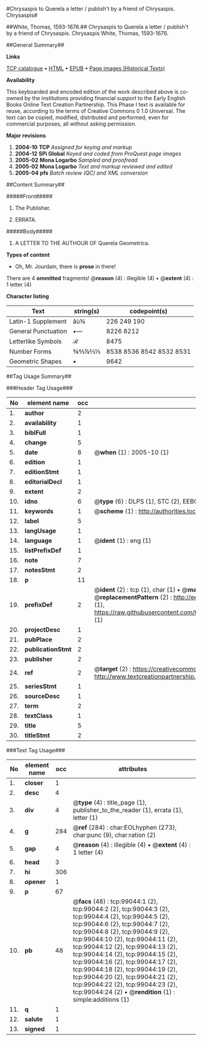 #Chrysaspis to Querela a letter / publish't by a friend of Chrysaspis. Chrysaspis#

##White, Thomas, 1593-1676.##
Chrysaspis to Querela a letter / publish't by a friend of Chrysaspis.
Chrysaspis
White, Thomas, 1593-1676.

##General Summary##

**Links**

[TCP catalogue](http://www.ota.ox.ac.uk/tcp/)  • 
[HTML](http://tei.it.ox.ac.uk/tcp/Texts-HTML/free/A65/A65776.html)  • 
[EPUB](http://tei.it.ox.ac.uk/tcp/Texts-EPUB/free/A65/A65776.epub) • 
[Page images (Historical Texts)](https://data.historicaltexts.jisc.ac.uk/view?pubId=eebo-13324129e&pageId=eebo-13324129e-99044-1)

**Availability**

This keyboarded and encoded edition of the
	       work described above is co-owned by the institutions
	       providing financial support to the Early English Books
	       Online Text Creation Partnership. This Phase I text is
	       available for reuse, according to the terms of Creative
	       Commons 0 1.0 Universal. The text can be copied,
	       modified, distributed and performed, even for
	       commercial purposes, all without asking permission.

**Major revisions**

1. __2004-10__ __TCP__ *Assigned for keying and markup*
1. __2004-12__ __SPi Global__ *Keyed and coded from ProQuest page images*
1. __2005-02__ __Mona Logarbo__ *Sampled and proofread*
1. __2005-02__ __Mona Logarbo__ *Text and markup reviewed and edited*
1. __2005-04__ __pfs__ *Batch review (QC) and XML conversion*

##Content Summary##

#####Front#####

1. The Publisher.

1. ERRATA.

#####Body#####

1. A LETTER TO THE AUTHOUR OF Querela Geometrica.

**Types of content**

  * Oh, Mr. Jourdain, there is **prose** in there!

There are 4 **ommitted** fragments! 
 @__reason__ (4) : illegible (4)  •  @__extent__ (4) : 1 letter (4)

**Character listing**


|Text|string(s)|codepoint(s)|
|---|---|---|
|Latin-1 Supplement|âù¾|226 249 190|
|General Punctuation|•—|8226 8212|
|Letterlike Symbols|ℛ|8475|
|Number Forms|⅚⅘⅞⅔⅓|8538 8536 8542 8532 8531|
|Geometric Shapes|▪|9642|

##Tag Usage Summary##

###Header Tag Usage###

|No|element name|occ|attributes|
|---|---|---|---|
|1.|__author__|2||
|2.|__availability__|1||
|3.|__biblFull__|1||
|4.|__change__|5||
|5.|__date__|8| @__when__ (1) : 2005-10 (1)|
|6.|__edition__|1||
|7.|__editionStmt__|1||
|8.|__editorialDecl__|1||
|9.|__extent__|2||
|10.|__idno__|6| @__type__ (6) : DLPS (1), STC (2), EEBO-CITATION (1), OCLC (1), VID (1)|
|11.|__keywords__|1| @__scheme__ (1) : http://authorities.loc.gov/ (1)|
|12.|__label__|5||
|13.|__langUsage__|1||
|14.|__language__|1| @__ident__ (1) : eng (1)|
|15.|__listPrefixDef__|1||
|16.|__note__|7||
|17.|__notesStmt__|2||
|18.|__p__|11||
|19.|__prefixDef__|2| @__ident__ (2) : tcp (1), char (1)  •  @__matchPattern__ (2) : ([0-9\-]+):([0-9IVX]+) (1), (.+) (1)  •  @__replacementPattern__ (2) : http://eebo.chadwyck.com/downloadtiff?vid=$1&page=$2 (1), https://raw.githubusercontent.com/textcreationpartnership/Texts/master/tcpchars.xml#$1 (1)|
|20.|__projectDesc__|1||
|21.|__pubPlace__|2||
|22.|__publicationStmt__|2||
|23.|__publisher__|2||
|24.|__ref__|2| @__target__ (2) : https://creativecommons.org/publicdomain/zero/1.0/ (1), http://www.textcreationpartnership.org/docs/. (1)|
|25.|__seriesStmt__|1||
|26.|__sourceDesc__|1||
|27.|__term__|2||
|28.|__textClass__|1||
|29.|__title__|5||
|30.|__titleStmt__|2||


###Text Tag Usage###

|No|element name|occ|attributes|
|---|---|---|---|
|1.|__closer__|1||
|2.|__desc__|4||
|3.|__div__|4| @__type__ (4) : title_page (1), publisher_to_the_reader (1), errata (1), letter (1)|
|4.|__g__|284| @__ref__ (284) : char:EOLhyphen (273), char:punc (9), char:ration (2)|
|5.|__gap__|4| @__reason__ (4) : illegible (4)  •  @__extent__ (4) : 1 letter (4)|
|6.|__head__|3||
|7.|__hi__|306||
|8.|__opener__|1||
|9.|__p__|67||
|10.|__pb__|48| @__facs__ (48) : tcp:99044:1 (2), tcp:99044:2 (2), tcp:99044:3 (2), tcp:99044:4 (2), tcp:99044:5 (2), tcp:99044:6 (2), tcp:99044:7 (2), tcp:99044:8 (2), tcp:99044:9 (2), tcp:99044:10 (2), tcp:99044:11 (2), tcp:99044:12 (2), tcp:99044:13 (2), tcp:99044:14 (2), tcp:99044:15 (2), tcp:99044:16 (2), tcp:99044:17 (2), tcp:99044:18 (2), tcp:99044:19 (2), tcp:99044:20 (2), tcp:99044:21 (2), tcp:99044:22 (2), tcp:99044:23 (2), tcp:99044:24 (2)  •  @__rendition__ (1) : simple:additions (1)|
|11.|__q__|1||
|12.|__salute__|1||
|13.|__signed__|1||

